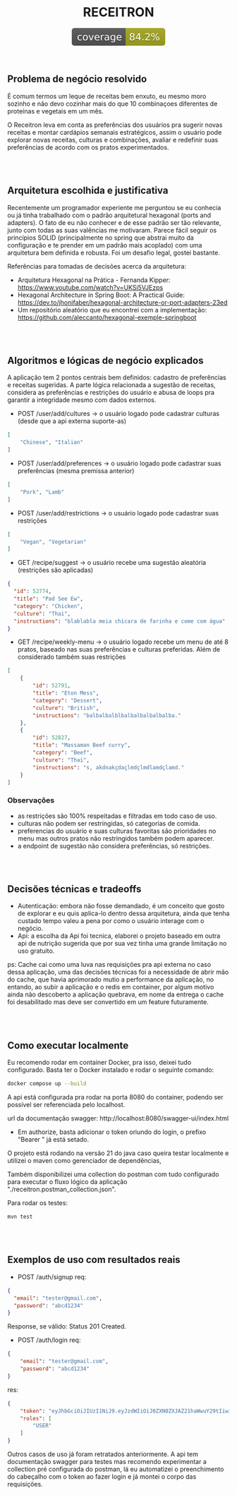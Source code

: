 <h1 align="center">RECEITRON</h1>
<p align="center">
  <img src=".github/badges/jacoco.svg" alt="Cobertura de testes">
</p>


<br>

## Problema de negócio resolvido
É comum termos um leque de receitas bem enxuto, 
eu mesmo moro sozinho e não devo cozinhar mais do que 10 combinaçoes diferentes de proteínas e vegetais em um mês.

O Receitron leva em conta as preferências dos usuários pra sugerir
novas receitas e montar cardápios semanais estratégicos, assim o usuário
pode explorar novas receitas, culturas e combinações, avaliar e redefinir
suas preferências de acordo com os pratos experimentados.

<br>
<br>

## Arquitetura escolhida e justificativa
Recentemente um programador experiente me perguntou se eu conhecia ou já tinha trabalhado com o padrão arquitetural hexagonal (ports and adapters). O fato de eu não conhecer e de esse padrão ser tão relevante, junto com todas as suas valências me motivaram. Parece fácil seguir os princípios SOLID (principalmente no spring que abstrai muito da configuração e te prender em um padrão mais acoplado) com uma arquitetura bem definida e robusta. Foi um desafio legal, gostei bastante.

Referências para tomadas de decisões acerca da arquitetura:
- Arquitetura Hexagonal na Prática - Fernanda Kipper: https://www.youtube.com/watch?v=UKSj5VJEzps
- Hexagonal Architecture in Spring Boot: A Practical Guide: https://dev.to/jhonifaber/hexagonal-architecture-or-port-adapters-23ed
- Um repositório aleatório que eu encontrei com a implementação: https://github.com/aleccanto/hexagonal-exemple-springboot

<br>
<br>

## Algoritmos e lógicas de negócio explicados
A aplicação tem 2 pontos centrais bem definidos: cadastro de preferências e receitas sugeridas.
A parte lógica relacionada a sugestão de receitas, considera as preferências e restrições do usuário e abusa de loops pra garantir a integridade mesmo com dados externos.

- POST /user/add/cultures -> o usuário logado pode cadastrar culturas (desde que a api externa suporte-as)
```json
[
    "Chinese", "Italian"
]
```

- POST /user/add/preferences -> o usuário logado pode cadastrar suas preferências (mesma premissa anterior)
```json
[
    "Pork", "Lamb"
]
```
- POST /user/add/restrictions -> o usuário logado pode cadastrar suas restrições
```json
[ 
    "Vegan", "Vegetarian"
]
```
- GET /recipe/suggest -> o usuário recebe uma sugestão aleatória (restrições são aplicadas)
```json
{        
  "id": 52774,
  "title": "Pad See Ew",
  "category": "Chicken",
  "culture": "Thai",
  "instructions": "blablabla meia chicara de farinha e come com água"
}
```

- GET /recipe/weekly-menu -> o usuário logado recebe um menu de até 8 pratos, baseado nas suas preferências e culturas preferidas. Além de considerado também suas restrições
```json
[
    {
        "id": 52791,
        "title": "Eton Mess",
        "category": "Dessert",
        "culture": "British",
        "instructions": "balbalbalblbalbalbalbalbalba."
    },
    {
        "id": 52827,
        "title": "Massaman Beef curry",
        "category": "Beef",
        "culture": "Thai",
        "instructions": "s, akdnakçdaçlmdçlmdlamdçlamd."
    }
]
```

### Observações
- as restrições são 100% respeitadas e filtradas em todo caso de uso.
- culturas não podem ser restringidas, só categorias de comida.
- preferencias do usuário e suas culturas favoritas são prioridades no menu mas outros pratos não restringidos também podem aparecer.
- a endpoint de sugestão não considera preferências, só restrições.

<br>
<br>

## Decisões técnicas e tradeoffs

- Autenticação: embora não fosse demandado, é um conceito que gosto de explorar e eu quis aplica-lo dentro dessa arquitetura, ainda que tenha custado tempo valeu a pena por como o usuário interage com o negócio.
- Api: a escolha da Api foi tecnica, elaborei o projeto baseado em outra api de nutrição sugerida que por sua vez tinha uma grande limitação no uso gratuito.

ps: Cache cai como uma luva nas requisições pra api externa no caso dessa aplicação, uma das decisões técnicas foi a necessidade de abrir mão do cache, que havia aprimorado mutio a performance da aplicação, no entando, ao subir a aplicação e o redis em container, por algum motivo ainda não descoberto a aplicação quebrava, em nome da entrega o cache foi desabilitado mas deve ser convertido em um feature futuramente.

<br>
<br>

## Como executar localmente

Eu recomendo rodar em container Docker, pra isso, deixei tudo configurado. Basta ter o Docker instalado e rodar o seguinte comando:

```bash
docker compose up --build
```
A api está configurada pra rodar na porta 8080 do container, podendo ser possível ser referenciada pelo localhost.

url da documentação swagger: http://localhost:8080/swagger-ui/index.html
- Em authorize, basta adicionar o token oriundo do login, o prefixo "Bearer " já está setado.

O projeto está rodando na versão 21 do java caso queira testar localmente e utilizei o maven como gerenciador de dependências,

Também disponibilizei uma collection do postman com tudo configurado para executar o fluxo lógico da aplicação "./receitron.postman_collection.json".

Para rodar os testes:
```bash
mvn test
```

<br>
<br>

## Exemplos de uso com resultados reais

- POST /auth/signup
req:
```json
{
  "email": "tester@gmail.com",
  "password": "abcd1234"
}
```
Response, se válido: Status 201 Created.

- POST /auth/login
req:
```json
{
    "email": "tester@gmail.com",
    "password": "abcd1234"
}
```
res:
```json
{
    "token": "eyJhbGciOiJIUzI1NiJ9.eyJzdWIiOiJ0ZXN0ZXJAZ21haWwuY29tIiwicm9sZXMiOlsiVVNFUiJdLCJleHAiOjE3NTczNTM0NTksImlhdCI6MTc1NzM0OTg1OX0.4nw6pxMjqUBrsrTCP2zlgK1PSpB02nCsSV49h84UW6w",
    "roles": [
        "USER"
    ]
}
```

Outros casos de uso já foram retratados anteriormente. A api tem documentação swagger para testes mas recomendo experimentar a collection pré configurada do postman, lá eu automatizei o preenchimento do cabeçalho com o token ao fazer login e já montei o corpo das requisições.